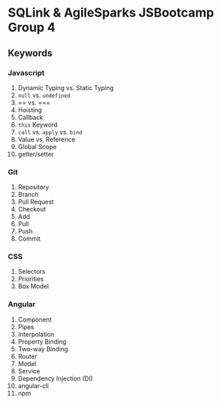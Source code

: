 <h1>SQLink &amp; AgileSparks JSBootcamp Group 4</h1>
<h2>Keywords</h2>
<h3>Javascript</h3>
<ol>
    <li>Dynamic Typing vs. Static Typing</li>  
    <li><code>null</code> vs. <code>undefined</code></li>  
    <li>== vs. ===</li>  
    <li>Hoisting</li>
    <li>Callback</li>
    <li><code>this</code> Keyword</li>
    <li><code>call</code> vs. <code>apply</code> vs. <code>bind</code></li>
    <li>Value vs. Reference</li>
    <li>Global Scope</li>
    <li>getter/setter</li>
</ol>
<h3>Git</h3>
<ol>
  <li>Repository</li>  
  <li>Branch</li>  
  <li>Pull Request</li>  
  <li>Checkout</li>  
  <li>Add</li>  
  <li>Pull</li>  
  <li>Push</li>  
  <li>Commit</li>  
</ol>
<h3>CSS</h3>
<ol>
  <li>Selectors</li>  
  <li>Priorities</li>  
  <li>Box Model</li>
</ol>
<h3>Angular</h3>
<ol>
  <li>Component</li>
  <li>Pipes</li>
  <li>Interpolation</li>
  <li>Property Binding</li>
  <li>Two-way Binding</li>
  <li>Router</li>
  <li>Model</li>
  <li>Service</li>
  <li>Dependency Injection (DI)</li>
  <li>angular-cli</li>
  <li>npm</li>
</ol>